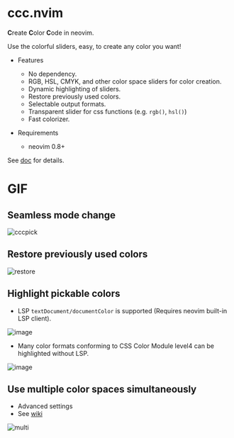 # ccc.nvim

**C**reate **C**olor **C**ode in neovim.

Use the colorful sliders, easy, to create any color you want!

- Features
    - No dependency.
    - RGB, HSL, CMYK, and other color space sliders for color creation.
    - Dynamic highlighting of sliders.
    - Restore previously used colors.
    - Selectable output formats.
    - Transparent slider for css functions (e.g. `rgb()`, `hsl()`)
    - Fast colorizer.

- Requirements
    - neovim 0.8+

See [doc](./doc/ccc.txt) for details.

# GIF 

## Seamless mode change

![cccpick](https://user-images.githubusercontent.com/82267684/225461164-a36d4ad3-da49-4124-b957-e0749f14fa05.gif)

## Restore previously used colors

![restore](https://user-images.githubusercontent.com/82267684/225461172-4c3e17af-99b6-4da9-8216-c00dc20c7a40.gif)

## Highlight pickable colors

- LSP `textDocument/documentColor` is supported (Requires neovim built-in LSP client).

![image](https://user-images.githubusercontent.com/430272/192379267-7b069281-021a-4ee5-bc65-58def20f9c0d.png)

- Many color formats conforming to CSS Color Module level4 can be highlighted without LSP.

![image](https://user-images.githubusercontent.com/82267684/196505445-fac76002-7344-47f7-84cb-710c3ecbb717.png)

## Use multiple color spaces simultaneously

- Advanced settings
- See [wiki](https://github.com/uga-rosa/ccc.nvim/wiki/Use-multiple-color-spaces-simultaneously)

![multi](https://user-images.githubusercontent.com/82267684/225504962-bf71730e-e681-4ee3-8a26-f949b1973e71.gif)
